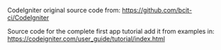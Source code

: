 CodeIgniter original source code from: 
https://github.com/bcit-ci/CodeIgniter

Source code for the complete first app tutorial add it from examples in: 
https://codeigniter.com/user_guide/tutorial/index.html

